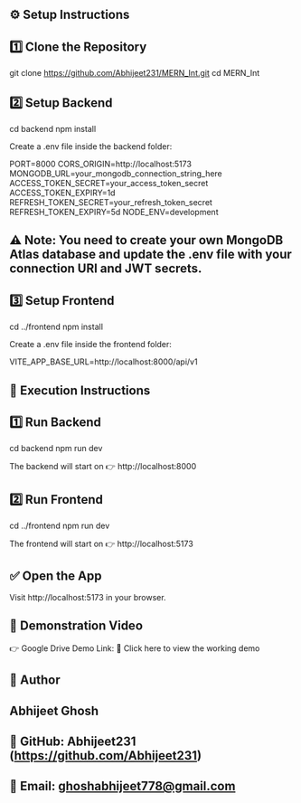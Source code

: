 ## ⚙️ Setup Instructions

## 1️⃣  Clone the Repository
git clone https://github.com/Abhijeet231/MERN_Int.git
cd MERN_Int

## 2️⃣ Setup Backend
cd backend
npm install


Create a .env file inside the backend folder:

PORT=8000
CORS_ORIGIN=http://localhost:5173
MONGODB_URL=your_mongodb_connection_string_here
ACCESS_TOKEN_SECRET=your_access_token_secret
ACCESS_TOKEN_EXPIRY=1d
REFRESH_TOKEN_SECRET=your_refresh_token_secret
REFRESH_TOKEN_EXPIRY=5d
NODE_ENV=development

## ⚠️ Note: You need to create your own MongoDB Atlas database and update the .env file with your connection URI and JWT secrets.

## 3️⃣ Setup Frontend
cd ../frontend
npm install


Create a .env file inside the frontend folder:

VITE_APP_BASE_URL=http://localhost:8000/api/v1


## 🚀 Execution Instructions

## 1️⃣ Run Backend
cd backend
npm run dev


The backend will start on
👉 http://localhost:8000

## 2️⃣ Run Frontend
cd ../frontend
npm run dev


The frontend will start on
👉 http://localhost:5173
 
## ✅ Open the App

Visit http://localhost:5173
 in your browser.

## 🎥 Demonstration Video

👉 Google Drive Demo Link:
🔗 Click here to view the working demo





## 📧 Author

##   Abhijeet Ghosh

##   💼 GitHub: Abhijeet231 (https://github.com/Abhijeet231)

##  📩 Email: ghoshabhijeet778@gmail.com
